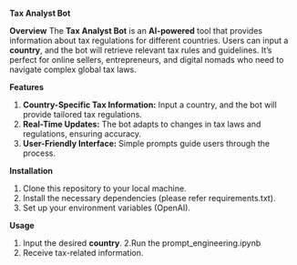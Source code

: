 **Tax Analyst Bot**

**Overview**
The **Tax Analyst Bot** is an **AI-powered** tool that provides information about tax regulations for different countries. Users can input a **country**, and the bot will retrieve relevant tax rules and guidelines. It’s perfect for online sellers, entrepreneurs, and digital nomads who need to navigate complex global tax laws.

**Features**
1. **Country-Specific Tax Information:** Input a country, and the bot will provide tailored tax regulations.
2. **Real-Time Updates:** The bot adapts to changes in tax laws and regulations, ensuring accuracy.
3. **User-Friendly Interface:** Simple prompts guide users through the process.

   
**Installation**
1. Clone this repository to your local machine.
2. Install the necessary dependencies (please refer requirements.txt).
3. Set up your environment variables (OpenAI).
   
**Usage**
1. Input the desired **country**.
2.Run the prompt_engineering.ipynb
3. Receive tax-related information.
